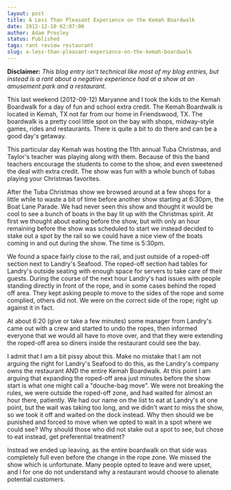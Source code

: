 ```yaml
---
layout: post
title: A Less Than Pleasant Experience on the Kemah Boardwalk
date: 2012-12-10 02:07:00
author: Adam Presley
status: Published
tags: rant review restaurant
slug: a-less-than-pleasant-experience-on-the-kemah-boardwalk
---
```

**Disclaimer:** *This blog entry isn't technical like most of my blog
entries, but instead is a rant about a negative experience had at a show
at an amusement park and a restaurant.*

This last weekend (2012-09-12) Maryanne and I took the kids to the Kemah
Boardwalk for a day of fun and school extra credit. The Kemah Boardwalk
is located in Kemah, TX not far from our home in Friendswood, TX. The
boardwalk is a pretty cool little spot on the bay with shops,
midway-style games, rides and restaurants. There is quite a bit to do
there and can be a good day's getaway.

<!-- excerpt -->

This particular day Kemah was hosting the 11th annual Tuba Christmas,
and Taylor's teacher was playing along with them. Because of this the
band teachers encourage the students to come to the show, and even
sweetened the deal with extra credit. The show was fun with a whole
bunch of tubas playing your Christmas favorites.

After the Tuba Christmas show we browsed around at a few shops for a
little while to waste a bit of time before another show starting at
6:30pm, the Boat Lane Parade. We had never seen this show and thought it
would be cool to see a bunch of boats in the bay lit up with the
Christmas spirit. At first we thought about eating before the show, but
with only an hour remaining before the show was scheduled to start we
instead decided to stake out a spot by the rail so we could have a nice
view of the boats coming in and out during the show. The time is
5:30pm.

We found a space fairly close to the rail, and just outside of a
roped-off section next to Landry's Seafood. The roped-off section had
tables for Landry's outside seating with enough space for servers to
take care of their guests. During the course of the next hour Landry's
had issues with people standing directly in front of the rope, and in
some cases behind the roped off area. They kept asking people to move to
the sides of the rope and some complied, others did not. We were on the
correct side of the rope; right up against it in fact.

At about 6:20 (give or take a few minutes) some manager from Landry's
came out with a crew and started to undo the ropes, then informed
everyone that we would all have to move over, and that they were
extending the roped-off area so diners inside the restaurant could see
the bay.

I admit that I am a bit pissy about this. Make no mistake that I am not
arguing the right for Landry's Seafood to do this, as the Landry's
company owns the restaurant AND the entire Kemah Boardwalk. At this
point I am arguing that expanding the roped-off area just minutes before
the show start is what one might call a "douche-bag move". We were not
breaking the rules, we were outside the roped-off zone, and had waited
for almost an hour there, patiently. We had our name on the list to eat
at Landry's at one point, but the wait was taking too long, and we
didn't want to miss the show, so we took it off and waited on the dock
instead. Why then should we be punished and forced to move when we opted
to wait in a spot where we could see? Why should those who did not stake
out a spot to see, but chose to eat instead, get preferential
treatment?

Instead we ended up leaving, as the entire boardwalk on that side was
completely full even before the change in the rope zone. We missed the
show which is unfortunate. Many people opted to leave and were upset,
and I for one do not understand why a restaurant would choose to
alienate potential customers.
